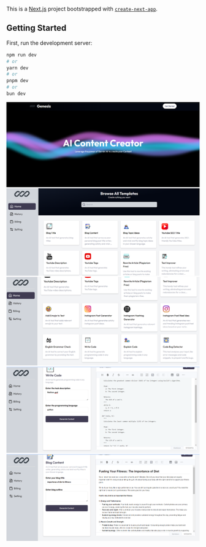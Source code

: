 This is a [Next.js](https://nextjs.org/) project bootstrapped with [`create-next-app`](https://github.com/vercel/next.js/tree/canary/packages/create-next-app).

## Getting Started

First, run the development server:

```bash
npm run dev
# or
yarn dev
# or
pnpm dev
# or
bun dev
```
![Example Image](https://github.com/Zem-0/AI-Content-creator/blob/main/public/Screenshot%202024-07-01%20195812.png)
![Example Image](https://github.com/Zem-0/AI-Content-creator/blob/main/public/Screenshot%202024-07-01%20195902.png)
![Example Image](https://github.com/Zem-0/AI-Content-creator/blob/main/public/Screenshot%202024-07-01%20195929.png)
![Example Image](https://github.com/Zem-0/AI-Content-creator/blob/main/public/Screenshot%202024-07-01%20200024.png)
![Example Image](https://github.com/Zem-0/AI-Content-creator/blob/main/public/Screenshot%202024-07-01%202001469.png)
